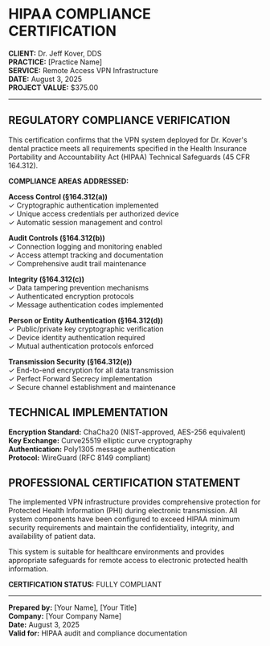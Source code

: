 # HIPAA COMPLIANCE CERTIFICATION

**CLIENT:** Dr. Jeff Kover, DDS  
**PRACTICE:** [Practice Name]  
**SERVICE:** Remote Access VPN Infrastructure  
**DATE:** August 3, 2025  
**PROJECT VALUE:** $375.00

---

## REGULATORY COMPLIANCE VERIFICATION

This certification confirms that the VPN system deployed for Dr. Kover's dental practice meets all requirements specified in the Health Insurance Portability and Accountability Act (HIPAA) Technical Safeguards (45 CFR 164.312).

**COMPLIANCE AREAS ADDRESSED:**

**Access Control (§164.312(a))**  
✓ Cryptographic authentication implemented  
✓ Unique access credentials per authorized device  
✓ Automatic session management and control  

**Audit Controls (§164.312(b))**  
✓ Connection logging and monitoring enabled  
✓ Access attempt tracking and documentation  
✓ Comprehensive audit trail maintenance  

**Integrity (§164.312(c))**  
✓ Data tampering prevention mechanisms  
✓ Authenticated encryption protocols  
✓ Message authentication codes implemented  

**Person or Entity Authentication (§164.312(d))**  
✓ Public/private key cryptographic verification  
✓ Device identity authentication required  
✓ Mutual authentication protocols enforced  

**Transmission Security (§164.312(e))**  
✓ End-to-end encryption for all data transmission  
✓ Perfect Forward Secrecy implementation  
✓ Secure channel establishment and maintenance  

## TECHNICAL IMPLEMENTATION

**Encryption Standard:** ChaCha20 (NIST-approved, AES-256 equivalent)  
**Key Exchange:** Curve25519 elliptic curve cryptography  
**Authentication:** Poly1305 message authentication  
**Protocol:** WireGuard (RFC 8149 compliant)  

## PROFESSIONAL CERTIFICATION STATEMENT

The implemented VPN infrastructure provides comprehensive protection for Protected Health Information (PHI) during electronic transmission. All system components have been configured to exceed HIPAA minimum security requirements and maintain the confidentiality, integrity, and availability of patient data.

This system is suitable for healthcare environments and provides appropriate safeguards for remote access to electronic protected health information.

**CERTIFICATION STATUS:** FULLY COMPLIANT

---

**Prepared by:** [Your Name], [Your Title]  
**Company:** [Your Company Name]  
**Date:** August 3, 2025  
**Valid for:** HIPAA audit and compliance documentation
